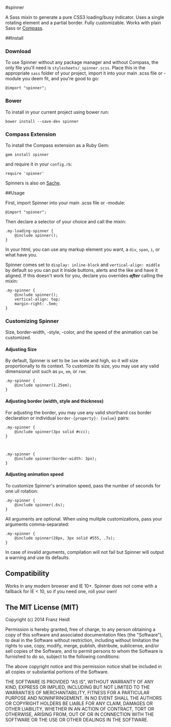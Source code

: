 #spinner


A Sass mixin to generate a pure CSS3 loading/busy indicator.
Uses a single rotating element and a partial border.
Fully customizable.
Works with plain Sass or [Compass](http://compass-style.org).


##Install

### Download
To use Spinner without any package manager and without Compass, the only file you'll need is `stylesheets/_spinner.scss`. Place this in the appropriate `sass` folder of your project, import it into your main .scss file or -module you deem fit, and you're good to go:

    @import "spinner";


### Bower
To install in your current project using bower run:

    bower install --save-dev spinner


### Compass Extension

To install the Compass extension as a Ruby Gem:

    gem install spinner
    
and require it in your `config.rb`:

    require 'spinner'


Spinners is also on [Sache](http://www.sache.in/).

##Usage

First, import Spinner into your main .scss file or -module:

	@import "spinner";

Then declare a selector of your choice and call the mixin:

	.my-loading-spinner {
		@include spinner();
	}
	
In your html, you can use any markup element you want, a `div`, `span`, `i`, or what have you.


Spinner comes set to `display: inline-block` and `vertical-align: middle` by default so you can put it inside buttons, alerts and the like and have it aligned. If this doesn't work for you, declare you overrides ***after*** calling the mixin:

	.my-spinner {
    	@include spinner();
        vertical-align: top;
       	margin-right: .5em;
    }

### Customizing Spinner
Size, border-width, -style, -color, and the speed of the animation can be customized. 


#### Adjusting Size
By default, Spinner is set to be `1em` wide and high, so it will size proportionally to its context. To customize its size, you may use any valid dimensional unit such as `px`, `em`, or `rem`:

	.my-spinner {
		@include spinner(1.25em);
	}

#### Adjusting border (width, style and thickness)	
For adjusting the border, you may use any valid shorthand css border declaration or individual `border-{property}: {value}` pairs:

	.my-spinner {
		@include spinner(3px solid #ccc);
	}
	

	
	.my-spinner {
		@include spinner(border-width: 3px);	
	}
	
#### Adjusting animation speed
To customize Spinner's animation speed, pass the number of seconds for one ull rotation:

	.my-spinner {
		@include spinner(.6s);
	}
	
All arguments are optional. When using mulitple customizations, pass your arguments comma-separated:

	.my-spinner {
		@include spinner(28px, 3px solid #555, .7s);
	}
	
In case of invalid arguments, compilation will not fail but Spinner will output a warning and use its defaults.




## Compatibility
Works in any modern browser and IE 10+.
Spinner does not come with a fallback for IE < 10, so if you need one, roll your own!


The MIT License (MIT)
---


Copyright (c) 2014 Franz Heidl

Permission is hereby granted, free of charge, to any person obtaining a copy
of this software and associated documentation files (the "Software"), to deal
in the Software without restriction, including without limitation the rights
to use, copy, modify, merge, publish, distribute, sublicense, and/or sell
copies of the Software, and to permit persons to whom the Software is
furnished to do so, subject to the following conditions:

The above copyright notice and this permission notice shall be included in
all copies or substantial portions of the Software.

THE SOFTWARE IS PROVIDED "AS IS", WITHOUT WARRANTY OF ANY KIND, EXPRESS OR
IMPLIED, INCLUDING BUT NOT LIMITED TO THE WARRANTIES OF MERCHANTABILITY,
FITNESS FOR A PARTICULAR PURPOSE AND NONINFRINGEMENT. IN NO EVENT SHALL THE
AUTHORS OR COPYRIGHT HOLDERS BE LIABLE FOR ANY CLAIM, DAMAGES OR OTHER
LIABILITY, WHETHER IN AN ACTION OF CONTRACT, TORT OR OTHERWISE, ARISING FROM,
OUT OF OR IN CONNECTION WITH THE SOFTWARE OR THE USE OR OTHER DEALINGS IN
THE SOFTWARE.
